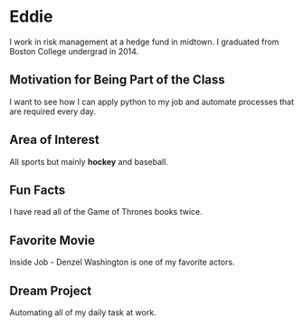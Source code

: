 # Eddie 
I work in risk management at a hedge fund in midtown. I graduated from Boston College undergrad in 2014.

## Motivation for Being Part of the Class
I want to see how I can apply python to my job and automate processes that are required every day.

## Area of Interest
All sports but mainly **hockey** and baseball.

## Fun Facts
I have read all of the Game of Thrones books twice.

## Favorite Movie
Inside Job - Denzel Washington is one of my favorite actors.

## Dream Project
Automating all of my daily task at work.
